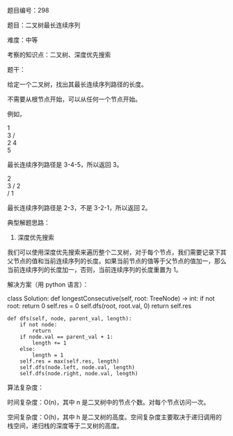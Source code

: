 题目编号：298

题目：二叉树最长连续序列

难度：中等

考察的知识点：二叉树、深度优先搜索

题干：

给定一个二叉树，找出其最长连续序列路径的长度。

不需要从根节点开始，可以从任何一个节点开始。

例如，

   1
    \
     3
    / \
   2   4
        \
         5

最长连续序列路径是 3-4-5，所以返回 3。

   2
    \
     3
    / 
   2    
  / 
 1

最长连续序列路径是 2-3，不是 3-2-1，所以返回 2。

典型解题思路：

1. 深度优先搜索

我们可以使用深度优先搜索来遍历整个二叉树，对于每个节点，我们需要记录下其父节点的值和当前连续序列的长度。如果当前节点的值等于父节点的值加一，那么当前连续序列的长度加一，否则，当前连续序列的长度重置为 1。

解决方案（用 python 语言）：

class Solution:
    def longestConsecutive(self, root: TreeNode) -> int:
        if not root:
            return 0
        self.res = 0
        self.dfs(root, root.val, 0)
        return self.res
    
    def dfs(self, node, parent_val, length):
        if not node:
            return
        if node.val == parent_val + 1:
            length += 1
        else:
            length = 1
        self.res = max(self.res, length)
        self.dfs(node.left, node.val, length)
        self.dfs(node.right, node.val, length)

算法复杂度：

时间复杂度：O(n)，其中 n 是二叉树中的节点个数。对每个节点访问一次。

空间复杂度：O(h)，其中 h 是二叉树的高度。空间复杂度主要取决于递归调用的栈空间，递归栈的深度等于二叉树的高度。